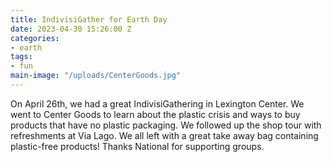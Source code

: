 ```yaml
---
title: IndivisiGather for Earth Day
date: 2023-04-30 15:26:00 Z
categories:
- earth
tags:
- fun
main-image: "/uploads/CenterGoods.jpg"
---
```


On April 26th, we had a great IndivisiGathering in Lexington Center. We went to Center Goods to learn about the plastic crisis and ways to buy products that have no plastic packaging.  We followed up the shop tour with refreshments at Via Lago. We all left with a great take away bag containing plastic-free products! Thanks National for supporting groups.
